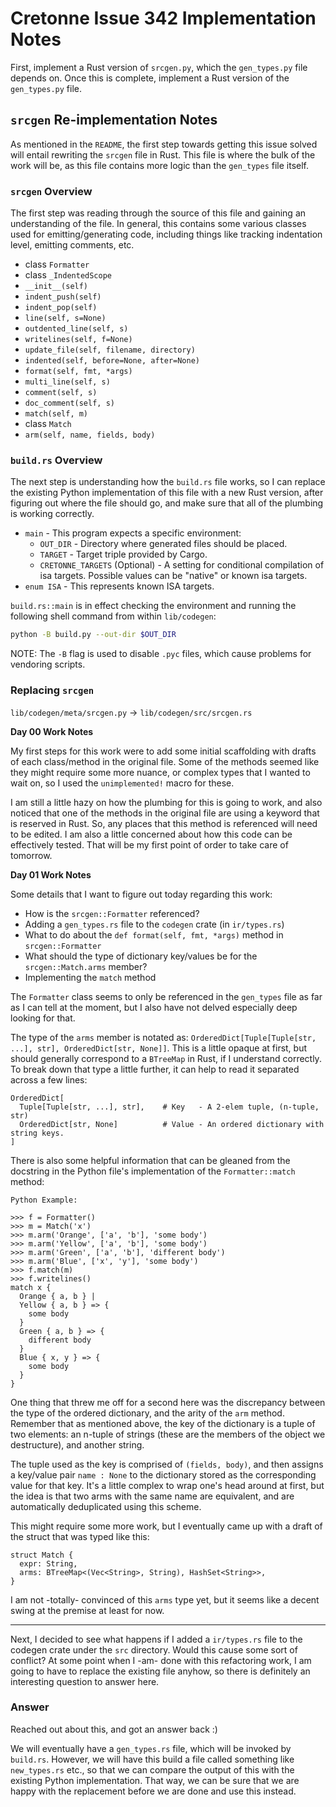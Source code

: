 # Cretonne Issue 342 Implementation Notes

First, implement a Rust version of `srcgen.py`, which the `gen_types.py` file
depends on. Once this is complete, implement a Rust version of the
`gen_types.py` file.

## `srcgen` Re-implementation Notes

As mentioned in the `README`, the first step towards getting this issue solved
will entail rewriting the `srcgen` file in Rust. This file is where the bulk
of the work will be, as this file contains more logic than the `gen_types`
file itself.

### `srcgen` Overview

The first step was reading through the source of this file and gaining an
understanding of the file. In general, this contains some various classes
used for emitting/generating code, including things like tracking indentation
level, emitting comments, etc.

*  class `Formatter`
  * class `_IndentedScope`
  *  `__init__(self)`
  *  `indent_push(self)`
  *  `indent_pop(self)`
  *  `line(self, s=None)`
  *  `outdented_line(self, s)`
  *  `writelines(self, f=None)`
  *  `update_file(self, filename, directory)`
  *  `indented(self, before=None, after=None)`
  *  `format(self, fmt, *args)`
  *  `multi_line(self, s)`
  *  `comment(self, s)`
  *  `doc_comment(self, s)`
  *  `match(self, m)`
*  class `Match`
  *  `arm(self, name, fields, body)`

### `build.rs` Overview

The next step is understanding how the `build.rs` file works, so I can replace
the existing Python implementation of this file with a new Rust version,
after figuring out where the file should go, and make sure that all of the
plumbing is working correctly.

*  `main` - This program expects a specific environment:
    *  `OUT_DIR` - Directory where generated files should be placed.
    *  `TARGET` - Target triple provided by Cargo.
    *  `CRETONNE_TARGETS` (Optional) -  A setting for conditional compilation
        of isa targets. Possible values can be "native" or known isa targets.
*  `enum ISA` - This represents known ISA targets.

`build.rs::main` is in effect checking the environment and running the
following shell command from within `lib/codegen`:

```sh
python -B build.py --out-dir $OUT_DIR
```

NOTE: The `-B` flag is used to disable `.pyc` files, which cause problems
for vendoring scripts.

### Replacing `srcgen`

`lib/codegen/meta/srcgen.py` -> `lib/codegen/src/srcgen.rs`

__Day 00 Work Notes__

My first steps for this work were to add some initial scaffolding with drafts
of each class/method in the original file. Some of the methods seemed like
they might require some more nuance, or complex types that I wanted to
wait on, so I used the `unimplemented!` macro for these.

I am still a little hazy on how the plumbing for this is going to work, and
also noticed that one of the methods in the original file are using a keyword
that is reserved in Rust. So, any places that this method is referenced will
need to be edited. I am also a little concerned about how this code can
be effectively tested. That will be my first point of order to take care of
tomorrow.

__Day 01 Work Notes__

Some details that I want to figure out today regarding this work:

*  How is the `srcgen::Formatter` referenced?
*  Adding a `gen_types.rs` file to the `codegen` crate (in `ir/types.rs`)
*  What to do about the `def format(self, fmt, *args)` method in `srcgen::Formatter`
*  What should the type of dictionary key/values be for the `srcgen::Match.arms` member?
*  Implementing the `match` method

The `Formatter` class seems to only be referenced in the `gen_types` file
as far as I can tell at the moment, but I also have not delved especially
deep looking for that.

The type of the `arms` member is notated as: `OrderedDict[Tuple[Tuple[str, ...], str], OrderedDict[str, None]]`.
This is a little opaque at first, but should generally correspond to a
`BTreeMap` in Rust, if I understand correctly. To break down that type a little
further, it can help to read it separated across a few lines:

```
OrderedDict[
  Tuple[Tuple[str, ...], str],    # Key   - A 2-elem tuple, (n-tuple, str)
  OrderedDict[str, None]          # Value - An ordered dictionary with string keys.
]
```

There is also some helpful information that can be gleaned from the docstring
in the Python file's implementation of the `Formatter::match` method:

```
Python Example:

>>> f = Formatter()
>>> m = Match('x')
>>> m.arm('Orange', ['a', 'b'], 'some body')
>>> m.arm('Yellow', ['a', 'b'], 'some body')
>>> m.arm('Green', ['a', 'b'], 'different body')
>>> m.arm('Blue', ['x', 'y'], 'some body')
>>> f.match(m)
>>> f.writelines()
match x {
  Orange { a, b } |
  Yellow { a, b } => {
    some body
  }
  Green { a, b } => {
    different body
  }
  Blue { x, y } => {
    some body
  }
}
```

One thing that threw me off for a second here was the discrepancy between the
type of the ordered dictionary, and the arity of the `arm` method. Remember
that as mentioned above, the key of the dictionary is a tuple of two elements:
an n-tuple of strings (these are the members of the object we destructure),
and another string.

The tuple used as the key is comprised of `(fields, body)`, and then assigns
a key/value pair `name : None` to the dictionary stored as the corresponding
value for that key. It's a little complex to wrap one's head around at first,
but the idea is that two arms with the same name are equivalent, and are
automatically deduplicated using this scheme.

This might require some more work, but I eventually came up with a draft of
the struct that was typed like this:

```
struct Match {
  expr: String,
  arms: BTreeMap<(Vec<String>, String), HashSet<String>>,
}
```

I am not -totally- convinced of this `arms` type yet, but it seems like a
decent swing at the premise at least for now.

---

Next, I decided to see what happens if I added a `ir/types.rs` file to the
codegen crate under the `src` directory. Would this cause some sort of
conflict? At some point when I -am- done with this refactoring work, I am
going to have to replace the existing file anyhow, so there is definitely an
interesting question to answer here.

### Answer

Reached out about this, and got an answer back :)

We will eventually have a `gen_types.rs` file, which will be invoked by
`build.rs`. However, we will have this build a file called something like
`new_types.rs` etc., so that we can compare the output of this with the
existing Python implementation. That way, we can be sure that we are happy
with the replacement before we are done and use this instead.


